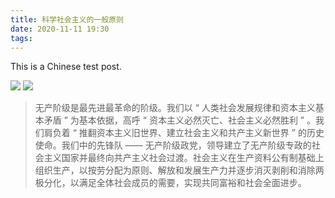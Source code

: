 ```yaml
---
title: 科学社会主义的一般原则
date: 2020-11-11 19:30
tags:
---
```


This is a Chinese test post.

![](http://img04.sogoucdn.com/app/a/100520146/073e29b6701ea5f557e427ff35d587f6)
![](http://img04.sogoucdn.com/app/a/100520146/e3ba5b9492d5d48b769a4a0901dd803b)


>无产阶级是最先进最革命的阶级。我们以 “ 人类社会发展规律和资本主义基本矛盾 ” 为基本依据，高呼 “ 资本主义必然灭亡、社会主义必然胜利 ” 。我们肩负着 “ 推翻资本主义旧世界、建立社会主义和共产主义新世界 ” 的历史使命。我们中的先锋队 —— 无产阶级政党，领导建立了无产阶级专政的社会主义国家并最终向共产主义社会过渡。社会主义在生产资料公有制基础上组织生产，以按劳分配为原则、解放和发展生产力并逐步消灭剥削和消除两极分化，以满足全体社会成员的需要，实现共同富裕和社会全面进步。
